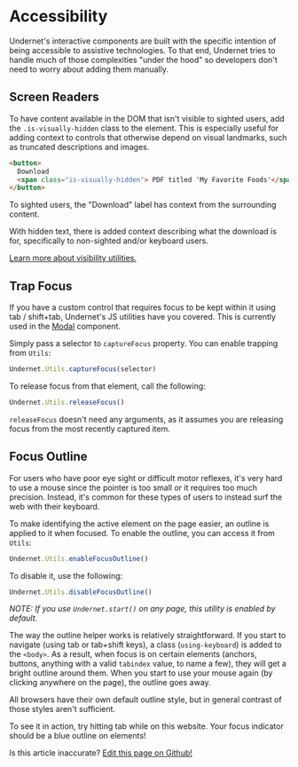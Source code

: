 # Accessibility</h1>

Undernet's interactive components are built with the specific intention of being accessible to assistive technologies. To that end, Undernet tries to handle much of those complexities "under the hood" so developers don't need to worry about adding them manually.

## Screen Readers

To have content available in the DOM that isn't visible to sighted users, add the `.is-visually-hidden` class to the element. This is especially useful for adding context to controls that otherwise depend on visual landmarks, such as truncated descriptions and images.

```html
<button>
  Download
  <span class="is-visually-hidden"> PDF titled 'My Favorite Foods'</span>
</button>
```

To sighted users, the "Download" label has context from the surrounding content.

With hidden text, there is added context describing what the download is for, specifically to non-sighted and/or keyboard users.

[Learn more about visibility utilities.](/docs/utilities/display)

## Trap Focus

If you have a custom control that requires focus to be kept within it using tab / shift+tab, Undernet's JS utilities have you covered. This is currently used in the [Modal](/docs/components/modals) component.

Simply pass a selector to `captureFocus` property. You can enable trapping from `Utils`:

```js
Undernet.Utils.captureFocus(selector)
```

To release focus from that element, call the following:

```js
Undernet.Utils.releaseFocus()
```

`releaseFocus` doesn't need any arguments, as it assumes you are releasing focus from the most recently captured item.

## Focus Outline

For users who have poor eye sight or difficult motor reflexes, it's very hard to use a mouse since the pointer is too small or it requires too much precision. Instead, it's common for these types of users to instead surf the web with their keyboard.

To make identifying the active element on the page easier, an outline is applied to it when focused. To enable the outline, you can access it from `Utils`:

```js
Undernet.Utils.enableFocusOutline()
```

To disable it, use the following:

```js
Undernet.Utils.disableFocusOutline()
```

_NOTE: If you use `Undernet.start()` on any page, this utility is enabled by default._

The way the outline helper works is relatively straightforward. If you start to navigate (using tab or tab+shift keys), a class (`using-keyboard`) is added to the `<body>`. As a result, when focus is on certain elements (anchors, buttons, anything with a valid `tabindex` value, to name a few), they will get a bright outline around them. When you start to use your mouse again (by clicking anywhere on the page), the outline goes away.

All browsers have their own default outline style, but in general contrast of those styles aren't sufficient.

To see it in action, try hitting tab while on this website. Your focus indicator should be a blue outline on elements!

<p class="has-right-text">Is this article inaccurate? <a href="https://github.com/geotrev/undernet/tree/master/docs/accessibility.md">Edit this page on Github!</a></p>
